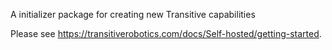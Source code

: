A initializer package for creating new Transitive capabilities

Please see https://transitiverobotics.com/docs/Self-hosted/getting-started.